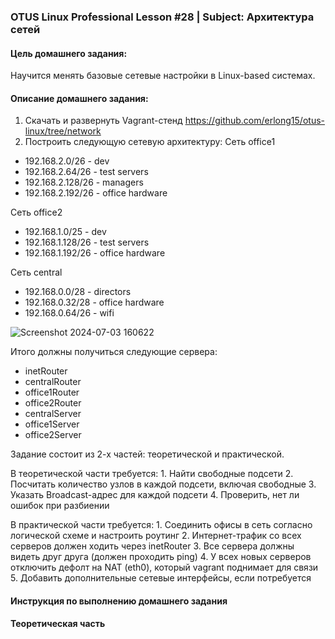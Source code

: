 ### OTUS Linux Professional Lesson #28 | Subject: Архитектура сетей

#### Цель домашнего задания:
Научится менять базовые сетевые настройки в Linux-based системах.

#### Описание домашнего задания:
1. Скачать и развернуть Vagrant-стенд https://github.com/erlong15/otus-linux/tree/network
2. Построить следующую сетевую архитектуру:
Сеть office1
- 192.168.2.0/26      - dev
- 192.168.2.64/26     - test servers
- 192.168.2.128/26    - managers
- 192.168.2.192/26    - office hardware

Сеть office2
- 192.168.1.0/25      - dev
- 192.168.1.128/26    - test servers
- 192.168.1.192/26    - office hardware

Сеть central
- 192.168.0.0/28     - directors
- 192.168.0.32/28    - office hardware
- 192.168.0.64/26    - wifi

![Screenshot 2024-07-03 160622](https://github.com/bonyakevich-e/otus_lp_lesson_28_networks/assets/114911797/4a1df615-ed47-4cf4-954e-ee67e7d2c4ad)

Итого должны получиться следующие сервера:
- inetRouter
- centralRouter
- office1Router
- office2Router
- centralServer
- office1Server
- office2Server

Задание состоит из 2-х частей: теоретической и практической.

В теоретической части требуется: 
    1. Найти свободные подсети
    2. Посчитать количество узлов в каждой подсети, включая свободные
    3. Указать Broadcast-адрес для каждой подсети
    4. Проверить, нет ли ошибок при разбиении

В практической части требуется: 
    1. Соединить офисы в сеть согласно логической схеме и настроить роутинг
    2. Интернет-трафик со всех серверов должен ходить через inetRouter
    3. Все сервера должны видеть друг друга (должен проходить ping)
    4. У всех новых серверов отключить дефолт на NAT (eth0), который vagrant поднимает для связи
    5. Добавить дополнительные сетевые интерфейсы, если потребуется

#### Инструкция по выполнению домашнего задания

__Теоретическая часть__


